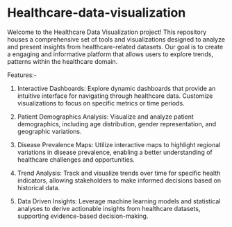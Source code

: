 # Healthcare-data-visualization
Welcome to the Healthcare Data Visualization project! This repository houses a comprehensive set of tools and visualizations designed to analyze and present insights from healthcare-related datasets. Our goal is to create a  engaging and informative platform that allows users to explore trends, patterns within the healthcare domain.

Features:-
1. Interactive Dashboards: Explore dynamic dashboards that provide an intuitive interface for navigating through healthcare data. Customize visualizations to focus on specific metrics or time periods.

2. Patient Demographics Analysis: Visualize and analyze patient demographics, including age distribution, gender representation, and geographic variations.

3. Disease Prevalence Maps: Utilize interactive maps to highlight regional variations in disease prevalence, enabling a better understanding of healthcare challenges and opportunities.

4. Trend Analysis: Track and visualize trends over time for specific health indicators, allowing stakeholders to make informed decisions based on historical data.

5. Data Driven Insights: Leverage machine learning models and statistical analyses to derive actionable insights from healthcare datasets, supporting evidence-based decision-making.
